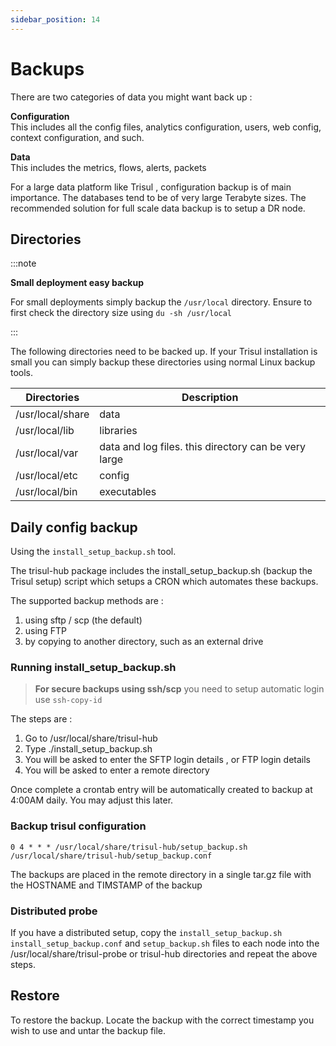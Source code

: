 ```yaml
---
sidebar_position: 14
---
```


# Backups

There are two categories of data you might want back up :

**Configuration**  
This includes all the config files, analytics configuration, users, web
config, context configuration, and such.

**Data**  
This includes the metrics, flows, alerts, packets

For a large data platform like Trisul , configuration backup is of main
importance. The databases tend to be of very large Terabyte sizes. The
recommended solution for full scale data backup is to setup a DR node.

## Directories

:::note

**Small deployment easy backup** 

For small deployments simply backup the `/usr/local` directory. Ensure to first check the directory size using `du -sh /usr/local`

:::

The following directories need to be backed up. If your Trisul installation
is small you can simply backup these directories using normal Linux
backup tools.

| Directories      | Description                                          |
| ---------------- | ---------------------------------------------------- |
| /usr/local/share | data                                                 |
| /usr/local/lib   | libraries                                            |
| /usr/local/var   | data and log files. this directory can be very large |
| /usr/local/etc   | config                                               |
| /usr/local/bin   | executables                                          |

## Daily config backup

Using the `install_setup_backup.sh` tool.

The trisul-hub package includes the install_setup_backup.sh (backup the
Trisul setup) script which setups a CRON which automates these backups.

The supported backup methods are :

1. using sftp / scp (the default)
2. using FTP
3. by copying to another directory, such as an external drive

### Running install_setup_backup.sh

> **For secure backups using ssh/scp** you need to setup automatic login
> use `ssh-copy-id`

The steps are :

1. Go to /usr/local/share/trisul-hub
2. Type ./install_setup_backup.sh
3. You will be asked to enter the SFTP login details , or FTP login
   details
4. You will be asked to enter a remote directory

Once complete a crontab entry will be automatically created to backup at
4:00AM daily. You may adjust this later.

### Backup trisul configuration

`0 4 * * * /usr/local/share/trisul-hub/setup_backup.sh /usr/local/share/trisul-hub/setup_backup.conf`

The backups are placed in the remote directory in a single tar.gz file
with the HOSTNAME and TIMSTAMP of the backup

### Distributed probe

If you have a distributed setup, copy the `install_setup_backup.sh`
`install_setup_backup.conf` and `setup_backup.sh` files to each node
into the /usr/local/share/trisul-probe or trisul-hub directories and
repeat the above steps.

## Restore

To restore the backup. Locate the backup with the correct timestamp you
wish to use and untar the backup file.
